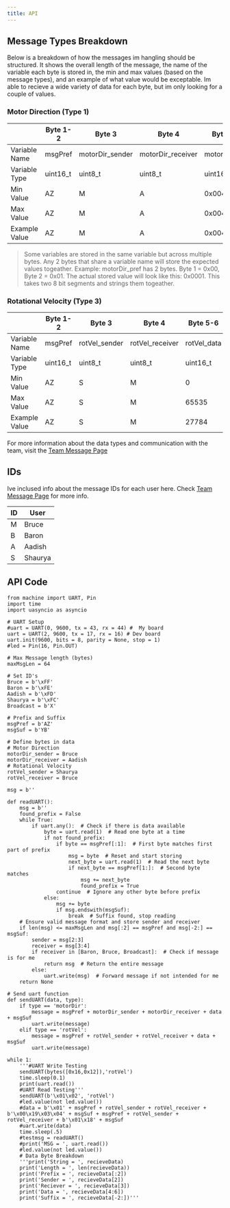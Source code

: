 ```yaml
---
title: API
---
```


## Message Types Breakdown

Below is a breakdown of how the messages im hangling should be structured. It shows the overall length of the message, the name of the variable each byte is stored in, the min and max values (based on the message types), and an example of what value would be exceptable. Im able to recieve a wide variety of data for each byte, but im only looking for a couple of values.

### Motor Direction (Type 1)

|  | Byte 1-2 | Byte 3 | Byte 4 | Byte 5-6 | Byte 7-8 |
|---|---|---|---|---|---|
| Variable Name | msgPref | motorDir_sender | motorDir_receiver | motorDir_data | msgSuf |
| Variable Type | uint16_t | uint8_t | uint8_t | uint16_t | uint16_t |
| Min Value | AZ | M | A | 0x0040 | YB |
| Max Value | AZ | M | A | 0x0041 | YB |
| Example Value | AZ | M | A | 0x0041 | YB |

> Some variables are stored in the same variable but across multiple bytes. Any 2 bytes that share a variable name will store the expected values togeather. Example: motorDir_pref has 2 bytes. Byte 1 = 0x00, Byte 2 = 0x01. The actual stored value will look like this: 0x0001. This takes two 8 bit segments and strings them togeather.

### Rotational Velocity (Type 3)

|  | Byte 1-2 | Byte 3 | Byte 4 | Byte 5-6 | Byte 7-8 |
|---|---|---|---|---|---|
| Variable Name | msgPref | rotVel_sender | rotVel_receiver | rotVel_data | msgSuf |
| Variable Type | uint16_t | uint8_t | uint8_t | uint16_t | uint16_t |
| Min Value | AZ | S | M | 0 | YB |
| Max Value | AZ | S | M | 65535 | YB |
| Example Value | AZ | S | M | 27784 | YB |

For more information about the data types and communication with the team, visit the [Team Message Page](https://egr314-2025-s-309.github.io/Block-Process-Diagrams-Message-Structure/)

## IDs

Ive inclused info about the message IDs for each user here. Check [Team Message Page](https://egr314-2025-s-309.github.io/Block-Process-Diagrams-Message-Structure/) for more info.

| ID | User |
|---|---|
| M | Bruce |
| B | Baron |
| A | Aadish |
| S | Shaurya |

## API Code
```
from machine import UART, Pin
import time
import uasyncio as asyncio

# UART Setup
#uart = UART(0, 9600, tx = 43, rx = 44) #  My board
uart = UART(2, 9600, tx = 17, rx = 16) # Dev board
uart.init(9600, bits = 8, parity = None, stop = 1)
#led = Pin(16, Pin.OUT)

# Max Message length (bytes)
maxMsgLen = 64

# Set ID's
Bruce = b'\xFF'
Baron = b'\xFE'
Aadish = b'\xFD'
Shaurya = b'\xFC'
Broadcast = b'X'

# Prefix and Suffix
msgPref = b'AZ'
msgSuf = b'YB'

# Define bytes in data
# Motor Direction
motorDir_sender = Bruce
motorDir_receiver = Aadish
# Rotational Velocity
rotVel_sender = Shaurya
rotVel_receiver = Bruce

msg = b''

def readUART():
    msg = b''
    found_prefix = False
    while True:
        if uart.any():  # Check if there is data available
            byte = uart.read(1)  # Read one byte at a time
            if not found_prefix:
                if byte == msgPref[:1]:  # First byte matches first part of prefix
                    msg = byte  # Reset and start storing
                    next_byte = uart.read(1)  # Read the next byte
                    if next_byte == msgPref[1:]:  # Second byte matches
                        msg += next_byte
                        found_prefix = True
                continue  # Ignore any other byte before prefix
            else:
                msg += byte
                if msg.endswith(msgSuf):
                    break  # Suffix found, stop reading
    # Ensure valid message format and store sender and receiver
    if len(msg) <= maxMsgLen and msg[:2] == msgPref and msg[-2:] == msgSuf:
        sender = msg[2:3]
        receiver = msg[3:4]
        if receiver in [Baron, Bruce, Broadcast]:  # Check if message is for me
            return msg  # Return the entire message
        else:
            uart.write(msg)  # Forward message if not intended for me
    return None

# Send uart function
def sendUART(data, type):
    if type == 'motorDir':
        message = msgPref + motorDir_sender + motorDir_receiver + data + msgSuf
        uart.write(message)
    elif type == 'rotVel':
        message = msgPref + rotVel_sender + rotVel_receiver + data + msgSuf
        uart.write(message)

while 1:
    '''#UART Write Testing
    sendUART(bytes([0x16,0x12]),'rotVel')
    time.sleep(0.1)
    print(uart.read())
    #UART Read Testing'''
    sendUART(b'\x01\x02', 'rotVel')
    #led.value(not led.value())
    #data = b'\x01' + msgPref + rotVel_sender + rotVel_receiver + b'\x00\x19\x03\x04' + msgSuf + msgPref + rotVel_sender + rotVel_receiver + b'\x01\x18' + msgSuf
    #uart.write(data)
    time.sleep(.5)
    #testmsg = readUART()
    #print('MSG = ', uart.read())
    #led.value(not led.value())
    # Data Byte Breakdown
    '''print('String = ', recieveData)
    print('Length = ', len(recieveData))
    print('Prefix = ', recieveData[:2])
    print('Sender = ', recieveData[2])
    print('Reciever = ', recieveData[3])
    print('Data = ', recieveData[4:6])
    print('Suffix = ', recieveData[-2:])'''
```
